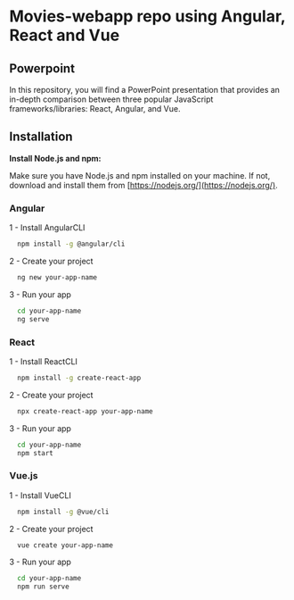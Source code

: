 # Movies-webapp repo using Angular, React and Vue

## Powerpoint 

   In this repository, you will find a PowerPoint presentation that provides an in-depth comparison between three popular JavaScript frameworks/libraries: React, Angular, and Vue.
   
## Installation

**Install Node.js and npm:**

   Make sure you have Node.js and npm installed on your machine. If not, download and install them from [https://nodejs.org/](https://nodejs.org/).

### Angular

1 - Install AngularCLI
``` bash
  npm install -g @angular/cli
```

2 - Create your project
``` bash
  ng new your-app-name
```

3 - Run your app
```bash
  cd your-app-name
  ng serve
```

### React

1 - Install ReactCLI
``` bash
  npm install -g create-react-app
```

2 - Create your project
``` bash
  npx create-react-app your-app-name
```

3 - Run your app
```bash
  cd your-app-name
  npm start
```

### Vue.js

1 - Install VueCLI
``` bash
  npm install -g @vue/cli
```

2 - Create your project
``` bash
  vue create your-app-name
```

3 - Run your app
```bash
  cd your-app-name
  npm run serve
```


